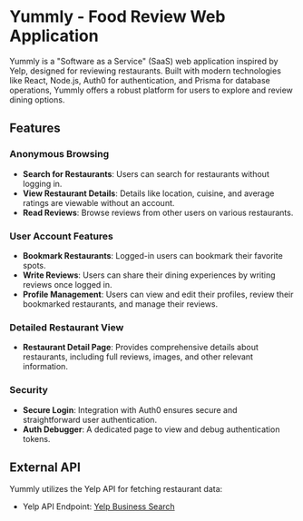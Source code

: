 # Yummly - Food Review Web Application

Yummly is a "Software as a Service" (SaaS) web application inspired by Yelp, designed for reviewing restaurants. Built with modern technologies like React, Node.js, Auth0 for authentication, and Prisma for database operations, Yummly offers a robust platform for users to explore and review dining options.

## Features

### Anonymous Browsing
- **Search for Restaurants**: Users can search for restaurants without logging in.
- **View Restaurant Details**: Details like location, cuisine, and average ratings are viewable without an account.
- **Read Reviews**: Browse reviews from other users on various restaurants.

### User Account Features
- **Bookmark Restaurants**: Logged-in users can bookmark their favorite spots.
- **Write Reviews**: Users can share their dining experiences by writing reviews once logged in.
- **Profile Management**: Users can view and edit their profiles, review their bookmarked restaurants, and manage their reviews.

### Detailed Restaurant View
- **Restaurant Detail Page**: Provides comprehensive details about restaurants, including full reviews, images, and other relevant information.

### Security
- **Secure Login**: Integration with Auth0 ensures secure and straightforward user authentication.
- **Auth Debugger**: A dedicated page to view and debug authentication tokens.

## External API

Yummly utilizes the Yelp API for fetching restaurant data:
- Yelp API Endpoint: [Yelp Business Search](https://docs.developer.yelp.com/reference/v3_business_search)
